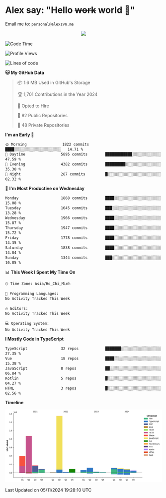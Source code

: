 # Alex say: "Hello ~~work~~ world 🐾"
Email me to: `personal@alexzvn.me`


<p align=center>
  <a href="https://skillicons.dev">
    <img src="https://skillicons.dev/icons?i=ts,js,php,nodejs,bun,vue,nuxt,react,svelte,tauri,laravel,rust,mongodb,docker,electron,redis,rabbitmq,tailwind,git,cloudflare,elysia,mysql,nginx,rollupjs,sentry,ubuntu,yarn,html,css,vite" />
  </a>
</p>

<!--START_SECTION:waka-->
![Code Time](http://img.shields.io/badge/Code%20Time-1%2C066%20hrs%2055%20mins-blue)

![Profile Views](http://img.shields.io/badge/Profile%20Views-0-blue)

![Lines of code](https://img.shields.io/badge/From%20Hello%20World%20I%27ve%20Written-3.5%20million%20lines%20of%20code-blue)

**🐱 My GitHub Data** 

> 📦 1.6 MB Used in GitHub's Storage 
 > 
> 🏆 1,701 Contributions in the Year 2024
 > 
> 💼 Opted to Hire
 > 
> 📜 82 Public Repositories 
 > 
> 🔑 48 Private Repositories 
 > 
**I'm an Early 🐤** 

```text
🌞 Morning                1822 commits        ████░░░░░░░░░░░░░░░░░░░░░   14.71 % 
🌆 Daytime                5895 commits        ████████████░░░░░░░░░░░░░   47.59 % 
🌃 Evening                4382 commits        █████████░░░░░░░░░░░░░░░░   35.38 % 
🌙 Night                  287 commits         █░░░░░░░░░░░░░░░░░░░░░░░░   02.32 % 
```
📅 **I'm Most Productive on Wednesday** 

```text
Monday                   1868 commits        ████░░░░░░░░░░░░░░░░░░░░░   15.08 % 
Tuesday                  1645 commits        ███░░░░░░░░░░░░░░░░░░░░░░   13.28 % 
Wednesday                1966 commits        ████░░░░░░░░░░░░░░░░░░░░░   15.87 % 
Thursday                 1947 commits        ████░░░░░░░░░░░░░░░░░░░░░   15.72 % 
Friday                   1778 commits        ████░░░░░░░░░░░░░░░░░░░░░   14.35 % 
Saturday                 1838 commits        ████░░░░░░░░░░░░░░░░░░░░░   14.84 % 
Sunday                   1344 commits        ███░░░░░░░░░░░░░░░░░░░░░░   10.85 % 
```


📊 **This Week I Spent My Time On** 

```text
🕑︎ Time Zone: Asia/Ho_Chi_Minh

💬 Programming Languages: 
No Activity Tracked This Week

🔥 Editors: 
No Activity Tracked This Week

💻 Operating System: 
No Activity Tracked This Week
```

**I Mostly Code in TypeScript** 

```text
TypeScript               32 repos            ███████░░░░░░░░░░░░░░░░░░   27.35 % 
Vue                      18 repos            ████░░░░░░░░░░░░░░░░░░░░░   15.38 % 
JavaScript               8 repos             ██░░░░░░░░░░░░░░░░░░░░░░░   06.84 % 
Kotlin                   5 repos             █░░░░░░░░░░░░░░░░░░░░░░░░   04.27 % 
HTML                     3 repos             █░░░░░░░░░░░░░░░░░░░░░░░░   02.56 % 
```



**Timeline**

![Lines of Code chart](https://raw.githubusercontent.com/alexzvn/alexzvn/main/assets/bar_graph.png)


 Last Updated on 05/11/2024 19:28:10 UTC
<!--END_SECTION:waka-->
